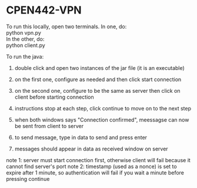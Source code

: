 # CPEN442-VPN

To run this locally, open two terminals. In one, do:  
    python vpn.py  
In the other, do:  
    python client.py  
	
	
	
To run the java:
 
1) double click and open two instances of the jar file (it is an executable)  

2) on the first one, configure as needed and then click start connection 

3) on the second one, configure to be the same as server then click on client before starting connection 

4) instructions stop at each step, click continue to move on to the next step 

5) when both windows says "Connection confirmed", meessagse can now be sent from client to server 

6) to send message, type in data to send and press enter 

7) messages should appear in data as received window on server 


note 1: server must start connection first, otherwise client will fail because it cannot find server's port 
note 2: timestamp (used as a nonce) is set to expire after 1 minute, so authentication will fail if you wait a 
minute before pressing continue 

